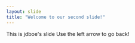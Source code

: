 ```yaml
---
layout: slide
title: "Welcome to our second slide!"
---
```

This is jdboe's slide
Use the left arrow to go back!
